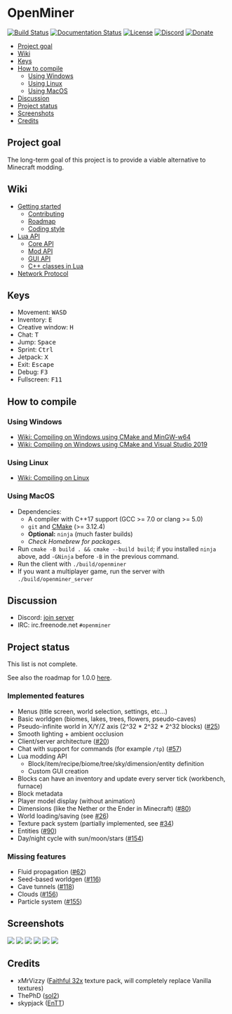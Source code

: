 # OpenMiner

[![Build Status](https://travis-ci.com/Unarelith/OpenMiner.svg?branch=master)](https://travis-ci.com/Unarelith/OpenMiner)
[![Documentation Status](https://readthedocs.org/projects/openminer/badge/?version=latest)](https://openminer.readthedocs.io/en/latest/?badge=latest)
[![License](https://img.shields.io/badge/license-LGPLv2.1%2B-blue.svg)](https://www.gnu.org/licenses/old-licenses/lgpl-2.1.en.html)
[![Discord](https://img.shields.io/discord/527527086756200458.svg?style=popout)](https://discord.gg/eN8k8wt)
[![Donate](https://img.shields.io/badge/donate-paypal-brightgreen.svg)](https://www.paypal.me/Unarelith)

- [Project goal](#project-goal)
- [Wiki](#wiki)
- [Keys](#keys)
- [How to compile](#how-to-compile)
    - [Using Windows](#using-windows)
    - [Using Linux](#using-linux)
    - [Using MacOS](#using-macos)
- [Discussion](#discussion)
- [Project status](#project-status)
- [Screenshots](#screenshots)
- [Credits](#credits)

## Project goal

The long-term goal of this project is to provide a viable alternative to Minecraft modding.

## Wiki

- [Getting started](https://github.com/Unarelith/OpenMiner/wiki/Getting-Started)
    - [Contributing](https://github.com/Unarelith/OpenMiner/blob/master/CONTRIBUTING.md)
    - [Roadmap](https://github.com/Unarelith/OpenMiner/wiki/Roadmap)
    - [Coding style](https://github.com/Unarelith/OpenMiner/wiki/Coding-Style)
- [Lua API](https://openminer.readthedocs.io/en/latest/)
    - [Core API](https://openminer.readthedocs.io/en/latest/lua-api-core/)
    - [Mod API](https://openminer.readthedocs.io/en/latest/lua-api-mod/)
    - [GUI API](https://openminer.readthedocs.io/en/latest/lua-api-gui/)
    - [C++ classes in Lua](https://openminer.readthedocs.io/en/latest/lua-api-cpp/)
- [Network Protocol](https://openminer.readthedocs.io/en/latest/network-protocol/)

## Keys

- Movement: <kbd>W</kbd><kbd>A</kbd><kbd>S</kbd><kbd>D</kbd>
- Inventory: <kbd>E</kbd>
- Creative window: <kbd>H</kbd>
- Chat: <kbd>T</kbd>
- Jump: <kbd>Space</kbd>
- Sprint: <kbd>Ctrl</kbd>
- Jetpack: <kbd>X</kbd>
- Exit: <kbd>Escape</kbd>
- Debug: <kbd>F3</kbd>
- Fullscreen: <kbd>F11</kbd>

## How to compile

### Using Windows

- [Wiki: Compiling on Windows using CMake and MinGW-w64](https://github.com/Unarelith/OpenMiner/wiki/Compiling-on-Windows-with-MinGW-w64)
- [Wiki: Compiling on Windows using CMake and Visual Studio 2019](https://github.com/Unarelith/OpenMiner/wiki/Compiling-on-Windows-with-Visual-Studio-2019)

### Using Linux

- [Wiki: Compiling on Linux](https://github.com/Unarelith/OpenMiner/wiki/Compiling-on-Linux)

### Using MacOS

- Dependencies:
    - A compiler with C++17 support (GCC >= 7.0 or clang >= 5.0)
    - `git` and [CMake](http://www.cmake.org/download/) (>= 3.12.4)
    - **Optional:** `ninja` (much faster builds)
    - _Check Homebrew for packages._
- Run `cmake -B build . && cmake --build build`; if you installed `ninja` above, add `-GNinja` before `-B` in the previous command.
- Run the client with `./build/openminer`
- If you want a multiplayer game, run the server with `./build/openminer_server`

## Discussion

- Discord: [join server](https://discord.gg/eN8k8wt)
- IRC: irc.freenode.net `#openminer`

## Project status

This list is not complete.

See also the roadmap for 1.0.0 [here](https://github.com/Unarelith/OpenMiner/wiki/Roadmap).

### Implemented features

- Menus (title screen, world selection, settings, etc...)
- Basic worldgen (biomes, lakes, trees, flowers, pseudo-caves)
- Pseudo-infinite world in X/Y/Z axis (2^32 * 2^32 * 2^32 blocks) ([#25](https://github.com/Unarelith/OpenMiner/pull/25))
- Smooth lighting + ambient occlusion
- Client/server architecture ([#20](https://github.com/Unarelith/OpenMiner/pull/20))
- Chat with support for commands (for example `/tp`) ([#57](https://github.com/Unarelith/OpenMiner/pull/57))
- Lua modding API
	- Block/item/recipe/biome/tree/sky/dimension/entity definition
	- Custom GUI creation
- Blocks can have an inventory and update every server tick (workbench, furnace)
- Block metadata
- Player model display (without animation)
- Dimensions (like the Nether or the Ender in Minecraft) ([#80](https://github.com/Unarelith/OpenMiner/pull/80))
- World loading/saving (see [#26](https://github.com/Unarelith/OpenMiner/issues/26))
- Texture pack system (partially implemented, see [#34](https://github.com/Unarelith/OpenMiner/issues/34))
- Entities ([#90](https://github.com/Unarelith/OpenMiner/pull/90))
- Day/night cycle with sun/moon/stars ([#154](https://github.com/Unarelith/OpenMiner/pull/154))

### Missing features

- Fluid propagation ([#62](https://github.com/Unarelith/OpenMiner/issues/62))
- Seed-based worldgen ([#116](https://github.com/Unarelith/OpenMiner/issues/116))
- Cave tunnels ([#118](https://github.com/Unarelith/OpenMiner/issues/118))
- Clouds ([#156](https://github.com/Unarelith/OpenMiner/issues/156))
- Particle system ([#155](https://github.com/Unarelith/OpenMiner/issues/155))

## Screenshots

![](screenshot1.png?raw=true)
![](screenshot2.png?raw=true)
![](screenshot3.png?raw=true)
![](screenshot4.png?raw=true)
![](screenshot5.png?raw=true)
![](screenshot6.png?raw=true)

## Credits

- xMrVizzy ([Faithful 32x](https://www.curseforge.com/minecraft/texture-packs/faithful-32x) texture pack, will completely replace Vanilla textures)
- ThePhD ([sol2](https://github.com/ThePhD/sol2))
- skypjack ([EnTT](https://github.com/skypjack/entt))

